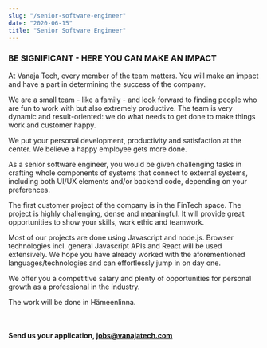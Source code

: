 ```yaml
---
slug: "/senior-software-engineer"
date: "2020-06-15"
title: "Senior Software Engineer"
---
```


### BE SIGNIFICANT - HERE YOU CAN MAKE AN IMPACT

At Vanaja Tech, every member of the team matters. You will make an impact and have a part in determining the success of the company.

We are a small team - like a family - and look forward to finding people who are fun to work with but also extremely productive. The team is very dynamic and result-oriented: we do what needs to get done to make things work and customer happy.

We put your personal development, productivity and satisfaction at the center. We believe a happy employee gets more done.

As a senior software engineer, you would be given challenging tasks in crafting whole components of systems that connect to external systems, including both UI/UX elements and/or backend code, depending on your preferences.

The first customer project of the company is in the FinTech space. The project is highly challenging, dense and meaningful. It will provide great opportunities to show your skills, work ethic and teamwork.

Most of our projects are done using Javascript and node.js. Browser technologies incl. general Javascript APIs and React will be used extensively. We hope you have already worked with the aforementioned languages/technologies and can effortlessly jump in on day one.

We offer you a competitive salary and plenty of opportunities for personal growth as a professional in the industry.

The work will be done in Hämeenlinna.

<br />

#### Send us your application, <a href="mailto:jobs@vanajatech.com" style="color: var(--primary);">jobs@vanajatech.com</a>
